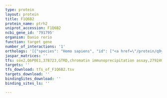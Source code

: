 ```yaml
---
type: protein
layout: protein
title: F1Q6B2
protein_name: ptrh2
uniprot_accession: F1Q6B2
ncbi_gene_id: '791795'
organism: Danio rerio
function: target gene
number_of_interactions: '1'
orthologs: '[{"species": "Homo sapiens", "id": ["<a href=\"/protein/q9y3e5\">Q9Y3E5</a>"]}, {"species": "Mus musculus", "id": ["<a href=\"/protein/q8r2y8\">Q8R2Y8</a>"]}, {"species": "Rattus norvegicus", "id": ["<a href=\"/protein/q5xi86\">Q5XI86</a>"]}, {"species": "Drosophila melanogaster", "id": ["<a href=\"/protein/o97067\">O97067</a>"]}]'
jaspar_matrices: ''
tfs: sox2,Q6P0E1,378723,GTRD,chromatin immunoprecipitation assay,27924024%5Buid%5D,No
targets: ''
tfs_download: tfs_of_F1Q6B2.tsv
targets_download: ''
bindingSites_download: ''
binding_sites_ls: ''

---
```

